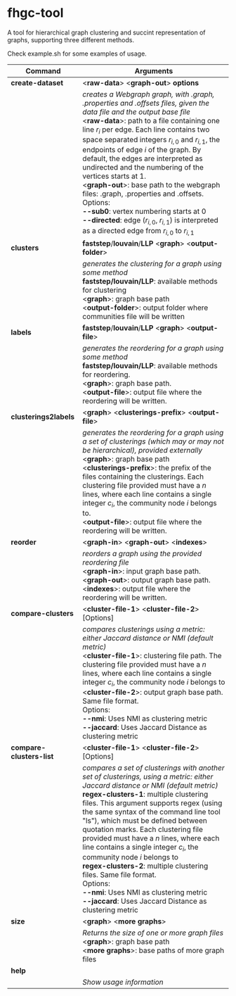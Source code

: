 # fhgc-tool
A tool for hierarchical graph clustering and succint representation of graphs, supporting three different methods.

Check example.sh for some examples of usage.

|    Command    | Arguments |
|---------------|----|
|**create-dataset**|<**raw-data**> <**graph-out**> **options**|
|   |*creates a Webgraph graph, with .graph, .properties and .offsets files, given the data file and the output base file* <br> <**raw-data**>: path to a file containing one line $r_i$ per edge. Each line contains two space separated integers $r_{i,0}$ and $r_{i,1}$, the endpoints of edge $i$ of the graph. By default, the edges are interpreted as undirected and the numbering of the vertices starts at 1. <br> <**graph-out**>: base path to the webgraph files: .graph, .properties and .offsets. <br> Options: <br> **--sub0**: vertex numbering starts at 0 <br> **--directed**: edge ($r_{i,0}$, $r_{i,1}$) is interpreted as a directed edge from $r_{i,0}$ to $r_{i,1}$ |
| **clusters**           | **faststep**/**louvain**/**LLP** <**graph**> <**output-folder**> |
| |*generates the clustering for a graph using some method*  <br> **faststep/louvain/LLP**: available methods for clustering <br> <**graph**>: graph base path <br> <**output-folder**>: output folder where communities file will be written |
| **labels**           | **faststep**/**louvain**/**LLP** <**graph**> <**output-file**> |
| |*generates the reordering for a graph using some method* <br> **faststep/louvain/LLP**: available methods for reordering. <br> <**graph**>: graph base path. <br> <**output-file**>: output file where the reordering will be written. |
| **clusterings2labels** | <**graph**> <**clusterings-prefix**> <**output-file**> |
| |*generates the reordering for a graph using a set of clusterings (which may or may not be hierarchical), provided externally* <br> <**graph**>: graph base path <br> <**clusterings-prefix**>: the prefix of the files containing the clusterings. Each clustering file provided must have a $n$ lines, where each line contains a single integer $c_i$, the community node $i$ belongs to. <br> <**output-file**>: output file where the reordering will be written. |
| **reorder** | <**graph-in**> <**graph-out**> <**indexes**> |
| |*reorders a graph using the provided reordering file* <br> <**graph-in**>: input graph base path. <br> <**graph-out**>: output graph base path. <br> <**indexes**>: output file where the reordering will be written. |
| **compare-clusters** | <**cluster-file-1**> <**cluster-file-2**> [Options] |
| |*compares clusterings using a metric: either Jaccard distance or NMI (default metric)*  <br> <**cluster-file-1**>: clustering file path. The clustering file provided must have a $n$ lines, where each line contains a single integer $c_i$, the community node $i$ belongs to   <br> <**cluster-file-2**>: output graph base path. Same file format.  <br> Options: <br> **--nmi**: Uses NMI as clustering metric <br> **--jaccard**: Uses Jaccard Distance as clustering metric |
| **compare-clusters-list** | <**cluster-file-1**> <**cluster-file-2**> [Options] |
| | *compares a set of clusterings with another set of clusterings, using a metric: either Jaccard distance or NMI (default metric)* <br> **regex-clusters-1**: multiple clustering files. This argument supports regex (using the same syntax of the command line tool "ls"), which must be defined between quotation marks. Each clustering file provided must have a $n$ lines, where each line contains a single integer $c_i$, the community node $i$ belongs to  <br> **regex-clusters-2**: multiple clustering files. Same file format. <br> Options: <br> **--nmi**: Uses NMI as clustering metric <br> **--jaccard**: Uses Jaccard Distance as clustering metric |
| **size** | <**graph**> <**more graphs**> |
| | *Returns the size of one or more graph files* <br> <**graph**>: graph base path <br> <**more graphs**>: base paths of more graph files |
| **help** | |
| | *Show usage information* |
